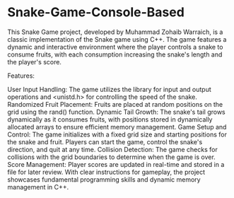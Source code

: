 # Snake-Game-Console-Based
This Snake Game project, developed by Muhammad Zohaib Warraich, is a classic implementation of the Snake game using C++. The game features a dynamic and interactive environment where the player controls a snake to consume fruits, with each consumption increasing the snake's length and the player's score.

Features:

User Input Handling: 
                      The game utilizes the <iostream> library for input and output operations and <unistd.h> for controlling the speed of the snake.
Randomized Fruit Placement: 
                            Fruits are placed at random positions on the grid using the rand() function.
Dynamic Tail Growth: The snake's tail grows dynamically as it consumes fruits, with positions stored in dynamically allocated arrays to ensure efficient memory management.
Game Setup and Control: The game initializes with a fixed grid size and starting positions for the snake and fruit. Players can start the game, control the snake's direction, and quit at any time.
Collision Detection: The game checks for collisions with the grid boundaries to determine when the game is over.
Score Management: Player scores are updated in real-time and stored in a file for later review.
With clear instructions for gameplay, the project showcases fundamental programming skills and dynamic memory management in C++.
